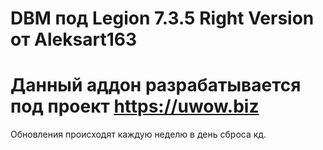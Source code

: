 # DBM под Legion 7.3.5 Right Version от Aleksart163
# Данный аддон разрабатывается под проект https://uwow.biz
Обновления происходят каждую неделю в день сброса кд.
